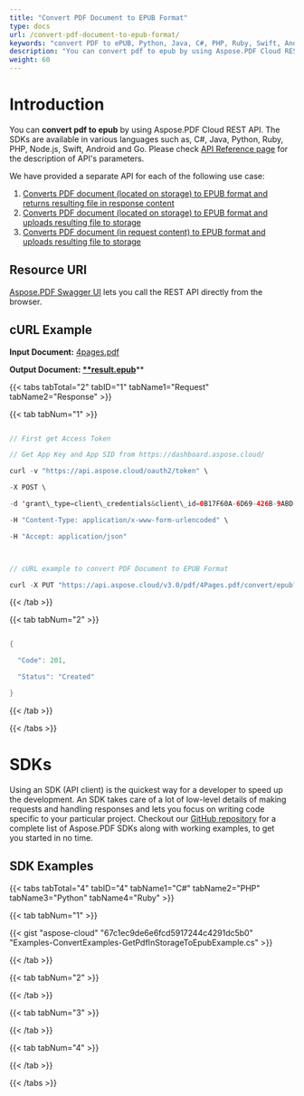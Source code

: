 ```yaml
---
title: "Convert PDF Document to EPUB Format"
type: docs
url: /convert-pdf-document-to-epub-format/
keywords: "convert PDF to ePUB, Python, Java, C#, PHP, Ruby, Swift, Android, Go"
description: "You can convert pdf to epub by using Aspose.PDF Cloud REST API. The SDKs are available in various languages such as, C#, Java, Python, Ruby, PHP, Node.js, Swift, Android and Go. Please check API Reference page for the description of API&amp;apos;s parameters."
weight: 60
---
```




# **Introduction**
You can **convert pdf to epub** by using Aspose.PDF Cloud REST API. The SDKs are available in various languages such as, C#, Java, Python, Ruby, PHP, Node.js, Swift, Android and Go. Please check [API Reference page](https://apireference.aspose.cloud/pdf/#!/Convert/PutPdfInStorageToEpub) for the description of API's parameters.

We have provided a separate API for each of the following use case:

1. [Converts PDF document (located on storage) to EPUB format and returns resulting file in response content](https://apireference.aspose.cloud/pdf/#!/Convert/GetPdfInStorageToEpub)
1. [Converts PDF document (located on storage) to EPUB format and uploads resulting file to storage](https://apireference.aspose.cloud/pdf/#!/Convert/PutPdfInStorageToEpub)
1. [Converts PDF document (in request content) to EPUB format and uploads resulting file to storage](https://apireference.aspose.cloud/pdf/#!/Convert/PutPdfInRequestToEpub)
## **Resource URI**
[Aspose.PDF Swagger UI](https://apireference.aspose.cloud/pdf/#!/Convert/PutPdfInRequestToDoc) lets you call the REST API directly from the browser.
## **cURL Example**
**Input Document:** [4pages.pdf](attachments/1246145/1507339.pdf)

**Output Document: [**result.epub](attachments/1246145/1507340.epub)****  

{{< tabs tabTotal="2" tabID="1" tabName1="Request" tabName2="Response" >}}

{{< tab tabNum="1" >}}

```java

// First get Access Token

// Get App Key and App SID from https://dashboard.aspose.cloud/

curl -v "https://api.aspose.cloud/oauth2/token" \

-X POST \

-d 'grant\_type=client\_credentials&client\_id=0B17F60A-6D69-426B-9ABD-79F35A6E9F7B&client\_secret=53b8b19adffa41a3e87dbbd8858977ae' \

-H "Content-Type: application/x-www-form-urlencoded" \

-H "Accept: application/json"



// cURL example to convert PDF Document to EPUB Format

curl -X PUT "https://api.aspose.cloud/v3.0/pdf/4Pages.pdf/convert/epub?outPath=result.epub&contentRecognitionMode=Flow" -H "accept: application/json" -H "authorization: Bearer eyJhbGciOiJSUzI1NiIsInR5cCI6IkpXVCJ9.eyJuYmYiOjE1OTQyMDM0ODIsImV4cCI6MTU5NDI4OTg4MiwiaXNzIjoiaHR0cHM6Ly9hcGkuYXNwb3NlLmNsb3VkIiwiYXVkIjpbImh0dHBzOi8vYXBpLmFzcG9zZS5jbG91ZC9yZXNvdXJjZXMiLCJhcGkucGxhdGZvcm0iLCJhcGkucHJvZHVjdHMiLCJhcGkuc3RvcmFnZSJdLCJjbGllbnRfaWQiOiJiZmM1MzQyOS01NzkwLTRhZTUtOGE5Ni04OWVjYWJlNGIyYTAiLCJjbGllbnRfZGVmYXVsdF9zdG9yYWdlIjoiMjVDNDNBNUMtMEQ1RS00MjFCLTlGMTUtQjRCNzY0RDRCMEVEIiwiY2xpZW50X2lkU3J2SWQiOiI0MDQ4OTkiLCJzY29wZSI6WyJhcGkucGxhdGZvcm0iLCJhcGkucHJvZHVjdHMiLCJhcGkuc3RvcmFnZSJdfQ.Sms8wYcZrqsu-Z1us8ixABAHyWwo4TUlKNEeF2l-aUijOaAI0sk4t0XtltchkxtGVrks4YSEQ3\_48LvksO72aoJfjICi6h3vZuxF\_yrb5oNqw9yyq05vDO9EqH0YHhCFB0LTPFj9HhDmsEko7rbtHJtdmo2vxTGKWBBh8f1O0l2OTTbKww5LpYntZ\_MOSgG8xbHj7DFl72idAfTMbX4\_Zi1I4JgSw2IAbwB-WUnuLL27unzJB2uUApQsdI-lGaY8IEXAeqAcVcIZIve1hxzmFRN03SpPPKXDgV4P3hvG8xCrZ6pMoWh5IKcyyUXN5ZRvBnuMDsgiQb6ZC16XV2TMHQ"

```

{{< /tab >}}

{{< tab tabNum="2" >}}

```java

{

  "Code": 201,

  "Status": "Created"

}

```

{{< /tab >}}

{{< /tabs >}}
# **SDKs**
Using an SDK (API client) is the quickest way for a developer to speed up the development. An SDK takes care of a lot of low-level details of making requests and handling responses and lets you focus on writing code specific to your particular project. Checkout our [GitHub repository](https://github.com/aspose-pdf-cloud) for a complete list of Aspose.PDF SDKs along with working examples, to get you started in no time.
## **SDK Examples**
{{< tabs tabTotal="4" tabID="4" tabName1="C#" tabName2="PHP" tabName3="Python" tabName4="Ruby" >}}

{{< tab tabNum="1" >}}



{{< gist "aspose-cloud" "67c1ec9de6e6fcd5917244c4291dc5b0" "Examples-ConvertExamples-GetPdfInStorageToEpubExample.cs" >}}

{{< /tab >}}

{{< tab tabNum="2" >}}



{{< /tab >}}

{{< tab tabNum="3" >}}



{{< /tab >}}

{{< tab tabNum="4" >}}



{{< /tab >}}

{{< /tabs >}}
